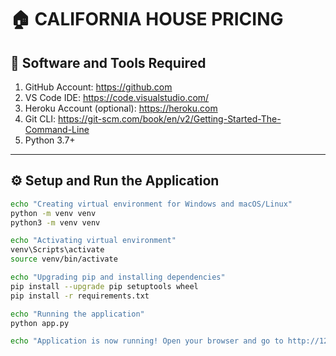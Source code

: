 # 🏠 CALIFORNIA HOUSE PRICING

## 🧰 Software and Tools Required
1. GitHub Account: https://github.com
2. VS Code IDE: https://code.visualstudio.com/
3. Heroku Account (optional): https://heroku.com
4. Git CLI: https://git-scm.com/book/en/v2/Getting-Started-The-Command-Line
5. Python 3.7+

---

## ⚙️ Setup and Run the Application

```bash
echo "Creating virtual environment for Windows and macOS/Linux"
python -m venv venv
python3 -m venv venv

echo "Activating virtual environment"
venv\Scripts\activate
source venv/bin/activate

echo "Upgrading pip and installing dependencies"
pip install --upgrade pip setuptools wheel
pip install -r requirements.txt

echo "Running the application"
python app.py

echo "Application is now running! Open your browser and go to http://127.0.0.1:5000/"
